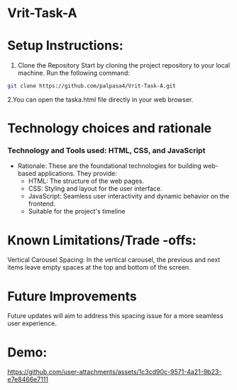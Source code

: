 # Vrit-Task-A

# Setup Instructions:
1. Clone the Repository
Start by cloning the project repository to your local machine. Run the following command:
```bash
git clone https://github.com/palpasa4/Vrit-Task-A.git
```
2.You can open the taska.html file directly in your web browser.

# Technology choices and rationale
### Technology and Tools used: HTML, CSS, and JavaScript
- Rationale:
  These are the foundational technologies for building web-based applications. They provide:
  - HTML: The structure of the web pages.
  - CSS: Styling and layout for the user interface.
  - JavaScript: Seamless user interactivity and dynamic behavior on the frontend.
  - Suitable for the project's timeline

# Known Limitations/Trade -offs:
Vertical Carousel Spacing:
In the vertical carousel, the previous and next items leave empty spaces at the top and bottom of the screen.

# Future Improvements
Future updates will aim to address this spacing issue for a more seamless user experience.

# Demo:
https://github.com/user-attachments/assets/1c3cd90c-9571-4a21-9b23-e7e8466e7111
